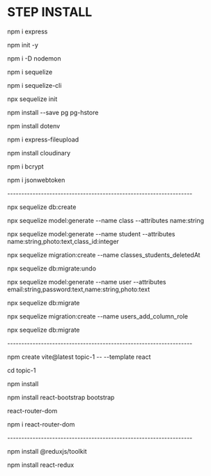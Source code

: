 <h1>STEP INSTALL</h1>

<p>npm i express</p>
<p>npm init -y</p>
<p>npm i -D nodemon</p>
<p>npm i sequelize</p>
<p>npm i sequelize-cli</p>
<p>npx sequelize init</p>
<p>npm install --save pg pg-hstore</p>
<p>npm install dotenv</p>
<p>npm i express-fileupload</p>
<p>npm install cloudinary</p>
<p>npm i bcrypt</p>
<p>npm i jsonwebtoken</p>

<p>------------------------------------------------------------------</p>

<p>npx sequelize db:create</p>
<p>npx sequelize model:generate --name class --attributes name:string</p>
<p>npx sequelize model:generate --name student --attributes name:string,photo:text,class_id:integer</p>
<p>npx sequelize migration:create --name classes_students_deletedAt</p>
<p>npx sequelize db:migrate:undo</p>
<p>npx sequelize model:generate --name user --attributes email:string,password:text,name:string,photo:text</p>
<p>npx sequelize db:migrate</p>
<p>npx sequelize migration:create --name users_add_column_role</p>
<p>npx sequelize db:migrate</p>

<p>------------------------------------------------------------------</p>

<p>npm create vite@latest topic-1 -- --template react</p>
<p>cd topic-1</p>
<p>npm install</p>
<p>npm install react-bootstrap bootstrap</p>
<p>react-router-dom</p>
<p>npm i react-router-dom</p>

<p>------------------------------------------------------------------</p>
<p>npm install @reduxjs/toolkit</p>
<p>npm install react-redux</p>


